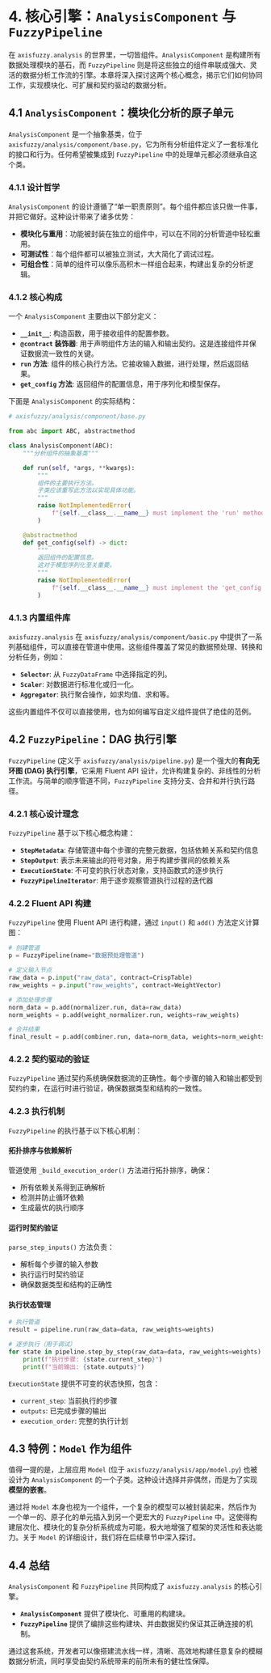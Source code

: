 # 4. 核心引擎：`AnalysisComponent` 与 `FuzzyPipeline`

在 `axisfuzzy.analysis` 的世界里，一切皆组件。`AnalysisComponent` 是构建所有数据处理模块的基石，而 `FuzzyPipeline` 则是将这些独立的组件串联成强大、灵活的数据分析工作流的引擎。本章将深入探讨这两个核心概念，揭示它们如何协同工作，实现模块化、可扩展和契约驱动的数据分析。

## 4.1 `AnalysisComponent`：模块化分析的原子单元

`AnalysisComponent` 是一个抽象基类，位于 `axisfuzzy/analysis/component/base.py`，它为所有分析组件定义了一套标准化的接口和行为。任何希望被集成到 `FuzzyPipeline` 中的处理单元都必须继承自这个类。

### 4.1.1 设计哲学

`AnalysisComponent` 的设计遵循了“单一职责原则”。每个组件都应该只做一件事，并把它做好。这种设计带来了诸多优势：

- **模块化与重用**：功能被封装在独立的组件中，可以在不同的分析管道中轻松重用。
- **可测试性**：每个组件都可以被独立测试，大大简化了调试过程。
- **可组合性**：简单的组件可以像乐高积木一样组合起来，构建出复杂的分析逻辑。

### 4.1.2 核心构成

一个 `AnalysisComponent` 主要由以下部分定义：

- **`__init__`**: 构造函数，用于接收组件的配置参数。
- **`@contract` 装饰器**: 用于声明组件方法的输入和输出契约。这是连接组件并保证数据流一致性的关键。
- **`run` 方法**: 组件的核心执行方法。它接收输入数据，进行处理，然后返回结果。
- **`get_config` 方法**: 返回组件的配置信息，用于序列化和模型保存。

下面是 `AnalysisComponent` 的实际结构：

```python
# axisfuzzy/analysis/component/base.py

from abc import ABC, abstractmethod

class AnalysisComponent(ABC):
    """分析组件的抽象基类"""

    def run(self, *args, **kwargs):
        """
        组件的主要执行方法。
        子类应该重写此方法以实现具体功能。
        """
        raise NotImplementedError(
            f"{self.__class__.__name__} must implement the 'run' method."
        )

    @abstractmethod
    def get_config(self) -> dict:
        """
        返回组件的配置信息。
        这对于模型序列化至关重要。
        """
        raise NotImplementedError(
            f"{self.__class__.__name__} must implement the 'get_config' method."
        )
```

### 4.1.3 内置组件库

`axisfuzzy.analysis` 在 `axisfuzzy/analysis/component/basic.py` 中提供了一系列基础组件，可以直接在管道中使用。这些组件覆盖了常见的数据预处理、转换和分析任务，例如：

- **`Selector`**: 从 `FuzzyDataFrame` 中选择指定的列。
- **`Scaler`**: 对数据进行标准化或归一化。
- **`Aggregator`**: 执行聚合操作，如求均值、求和等。

这些内置组件不仅可以直接使用，也为如何编写自定义组件提供了绝佳的范例。

## 4.2 `FuzzyPipeline`：DAG 执行引擎

`FuzzyPipeline` (定义于 `axisfuzzy/analysis/pipeline.py`) 是一个强大的**有向无环图 (DAG) 执行引擎**，它采用 Fluent API 设计，允许构建复杂的、非线性的分析工作流。与简单的顺序管道不同，`FuzzyPipeline` 支持分支、合并和并行执行路径。

### 4.2.1 核心设计理念

`FuzzyPipeline` 基于以下核心概念构建：

- **`StepMetadata`**: 存储管道中每个步骤的完整元数据，包括依赖关系和契约信息
- **`StepOutput`**: 表示未来输出的符号对象，用于构建步骤间的依赖关系
- **`ExecutionState`**: 不可变的执行状态对象，支持函数式的逐步执行
- **`FuzzyPipelineIterator`**: 用于逐步观察管道执行过程的迭代器

### 4.2.2 Fluent API 构建

`FuzzyPipeline` 使用 Fluent API 进行构建，通过 `input()` 和 `add()` 方法定义计算图：

```python
# 创建管道
p = FuzzyPipeline(name="数据预处理管道")

# 定义输入节点
raw_data = p.input("raw_data", contract=CrispTable)
raw_weights = p.input("raw_weights", contract=WeightVector)

# 添加处理步骤
norm_data = p.add(normalizer.run, data=raw_data)
norm_weights = p.add(weight_normalizer.run, weights=raw_weights)

# 合并结果
final_result = p.add(combiner.run, data=norm_data, weights=norm_weights)
```

### 4.2.2 契约驱动的验证

`FuzzyPipeline` 通过契约系统确保数据流的正确性。每个步骤的输入和输出都受到契约约束，在运行时进行验证，确保数据类型和结构的一致性。

### 4.2.3 执行机制

`FuzzyPipeline` 的执行基于以下核心机制：

#### 拓扑排序与依赖解析

管道使用 `_build_execution_order()` 方法进行拓扑排序，确保：
- 所有依赖关系得到正确解析
- 检测并防止循环依赖
- 生成最优的执行顺序

#### 运行时契约验证

`parse_step_inputs()` 方法负责：
- 解析每个步骤的输入参数
- 执行运行时契约验证
- 确保数据类型和结构的正确性

#### 执行状态管理

```python
# 执行管道
result = pipeline.run(raw_data=data, raw_weights=weights)

# 逐步执行（用于调试）
for state in pipeline.step_by_step(raw_data=data, raw_weights=weights):
    print(f"执行步骤: {state.current_step}")
    print(f"当前输出: {state.outputs}")
```

`ExecutionState` 提供不可变的状态快照，包含：
- `current_step`: 当前执行的步骤
- `outputs`: 已完成步骤的输出
- `execution_order`: 完整的执行计划

## 4.3 特例：`Model` 作为组件

值得一提的是，上层应用 `Model` (位于 `axisfuzzy/analysis/app/model.py`) 也被设计为 `AnalysisComponent` 的一个子类。这种设计选择并非偶然，而是为了实现**模型的嵌套**。

通过将 `Model` 本身也视为一个组件，一个复杂的模型可以被封装起来，然后作为一个单一的、原子化的单元插入到另一个更宏大的 `FuzzyPipeline` 中。这使得构建层次化、模块化的复杂分析系统成为可能，极大地增强了框架的灵活性和表达能力。关于 `Model` 的详细设计，我们将在后续章节中深入探讨。

## 4.4 总结

`AnalysisComponent` 和 `FuzzyPipeline` 共同构成了 `axisfuzzy.analysis` 的核心引擎。

- **`AnalysisComponent`** 提供了模块化、可重用的构建块。
- **`FuzzyPipeline`** 提供了编排这些构建块、并由数据契约保证其正确连接的机制。

通过这套系统，开发者可以像搭建流水线一样，清晰、高效地构建任意复杂的模糊数据分析流，同时享受由契约系统带来的前所未有的健壮性保障。